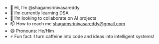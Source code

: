 - 👋 Hi, I’m @shagamsrinivasareddy
- 🌱 I’m currently learning DSA
- 💞️ I’m looking to collaborate on AI projects
- 📫 How to reach me shagamsrinivasareddy@gmail.com
- 😄 Pronouns: He/Him
- ⚡ Fun fact: I turn caffeine into code and ideas into intelligent systems!
